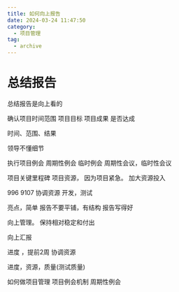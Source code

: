 ```yaml
---
title: 如何向上报告
date: 2024-03-24 11:47:50
category:
  - 项目管理
tag:
  - archive
---
```

# 总结报告
总结报告是向上看的

确认项目时间范围
项目目标
项目成果
是否达成

时间、范围、结果

领导不懂细节

执行项目例会
周期性例会
临时例会
周期性会议，临时性会议

项目关键里程碑
项目资源，
因为项目紧急。
加大资源投入

996 9107 协调资源
开发，测试

亮点，简单
报告不要平铺，有结构
报告写得好

向上管理。
保持相对稳定和付出

向上汇报

进度 ，提前2周
协调资源

进度，资源，质量(测试质量)

如何做项目管理
项目例会机制 周期性例会
